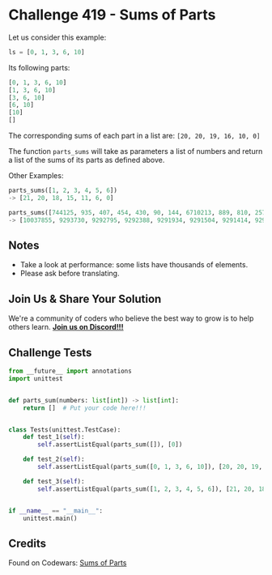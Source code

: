 # Challenge 419 - Sums of Parts

Let us consider this example:
```python
ls = [0, 1, 3, 6, 10]
```
Its following parts:
```python
[0, 1, 3, 6, 10]
[1, 3, 6, 10]
[3, 6, 10]
[6, 10]
[10]
[]
```
The corresponding sums of each part in a list are: `[20, 20, 19, 16, 10, 0]`

The function `parts_sums` will take as parameters a list of numbers and return a list of the sums of its parts as defined above.

Other Examples:
```python
parts_sums([1, 2, 3, 4, 5, 6])
-> [21, 20, 18, 15, 11, 6, 0]

parts_sums([744125, 935, 407, 454, 430, 90, 144, 6710213, 889, 810, 2579358])
-> [10037855, 9293730, 9292795, 9292388, 9291934, 9291504, 9291414, 9291270, 2581057, 2580168, 2579358, 0]
```
## Notes

- Take a look at performance: some lists have thousands of elements.
- Please ask before translating.

## Join Us & Share Your Solution

We're a community of coders who believe the best way to grow is to help others learn. **[Join us on Discord!!!](https://discord.gg/sfHykntuGy)**

## Challenge Tests
```python
from __future__ import annotations
import unittest


def parts_sum(numbers: list[int]) -> list[int]:
    return []  # Put your code here!!!


class Tests(unittest.TestCase):
    def test_1(self):
        self.assertListEqual(parts_sum([]), [0])

    def test_2(self):
        self.assertListEqual(parts_sum([0, 1, 3, 6, 10]), [20, 20, 19, 16, 10, 0])

    def test_3(self):
        self.assertListEqual(parts_sum([1, 2, 3, 4, 5, 6]), [21, 20, 18, 15, 11, 6, 0])


if __name__ == "__main__":
    unittest.main()
```
## Credits

Found on Codewars: [Sums of Parts](https://www.codewars.com/kata/5ce399e0047a45001c853c2b)
